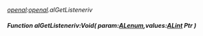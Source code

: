 _[openal](../../modules/openal/openal-module.md):[openal](../../modules/openal/openal-module.md).alGetListeneriv_
##### Function alGetListeneriv:Void( param:[ALenum](../../modules/openal/openal-alenum.md),values:[ALint](../../modules/openal/openal-alint.md) Ptr )
